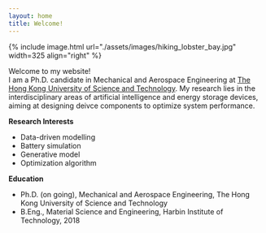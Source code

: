 ```yaml
---
layout: home
title: Welcome!
---
```


{% include image.html url="./assets/images/hiking_lobster_bay.jpg" width=325 align="right" %}

Welcome to my website!  
I am a Ph.D. candidate in Mechanical and Aerospace Engineering at [The Hong Kong University of Science and Technology](https://hkust.edu.hk/home). My research lies in the interdisciplinary areas of artificial intelligence and energy storage devices, aiming at designing deivce components to optimize system performance.

**Research Interests**  
 - Data-driven modelling
 - Battery simulation
 - Generative model
 - Optimization algorithm

**Education**  
 - Ph.D. (on going), Mechanical and Aerospace Engineering, The Hong Kong University of Science and Technology
 - B.Eng., Material Science and Engineering, Harbin Institute of Technology, 2018

